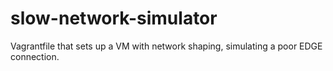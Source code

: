 # slow-network-simulator
Vagrantfile that sets up a VM with network shaping, simulating a poor EDGE connection.
